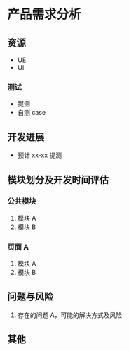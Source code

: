 # 产品需求分析

## 资源

-   UE
-   UI

### 测试

-   提测
-   自测 case

## 开发进展

-   预计 xx-xx 提测

## 模块划分及开发时间评估

### 公共模块

1. 模块 A
1. 模块 B

### 页面 A

1. 模块 A
1. 模块 B

## 问题与风险

1. 存在的问题 A，可能的解决方式及风险

## 其他
